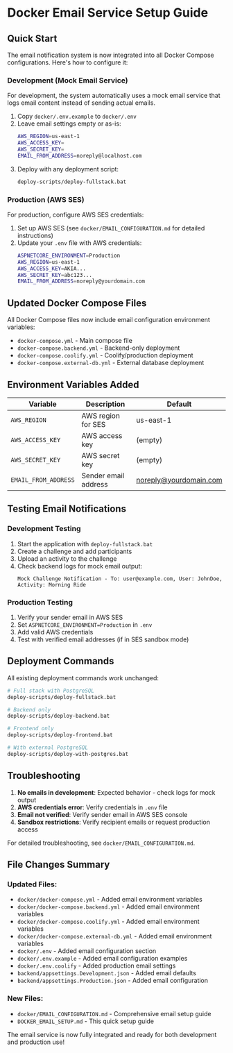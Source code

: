 # Docker Email Service Setup Guide

## Quick Start

The email notification system is now integrated into all Docker Compose configurations. Here's how to configure it:

### Development (Mock Email Service)
For development, the system automatically uses a mock email service that logs email content instead of sending actual emails.

1. Copy `docker/.env.example` to `docker/.env`
2. Leave email settings empty or as-is:
   ```bash
   AWS_REGION=us-east-1
   AWS_ACCESS_KEY=
   AWS_SECRET_KEY=
   EMAIL_FROM_ADDRESS=noreply@localhost.com
   ```
3. Deploy with any deployment script:
   ```bash
   deploy-scripts/deploy-fullstack.bat
   ```

### Production (AWS SES)
For production, configure AWS SES credentials:

1. Set up AWS SES (see `docker/EMAIL_CONFIGURATION.md` for detailed instructions)
2. Update your `.env` file with AWS credentials:
   ```bash
   ASPNETCORE_ENVIRONMENT=Production
   AWS_REGION=us-east-1
   AWS_ACCESS_KEY=AKIA...
   AWS_SECRET_KEY=abc123...
   EMAIL_FROM_ADDRESS=noreply@yourdomain.com
   ```

## Updated Docker Compose Files

All Docker Compose files now include email configuration environment variables:

- `docker-compose.yml` - Main compose file
- `docker-compose.backend.yml` - Backend-only deployment  
- `docker-compose.coolify.yml` - Coolify/production deployment
- `docker-compose.external-db.yml` - External database deployment

## Environment Variables Added

| Variable | Description | Default |
|----------|-------------|---------|
| `AWS_REGION` | AWS region for SES | us-east-1 |
| `AWS_ACCESS_KEY` | AWS access key | (empty) |
| `AWS_SECRET_KEY` | AWS secret key | (empty) |
| `EMAIL_FROM_ADDRESS` | Sender email address | noreply@yourdomain.com |

## Testing Email Notifications

### Development Testing
1. Start the application with `deploy-fullstack.bat`
2. Create a challenge and add participants
3. Upload an activity to the challenge
4. Check backend logs for mock email output:
   ```
   Mock Challenge Notification - To: user@example.com, User: JohnDoe, Activity: Morning Ride
   ```

### Production Testing
1. Verify your sender email in AWS SES
2. Set `ASPNETCORE_ENVIRONMENT=Production` in `.env`
3. Add valid AWS credentials
4. Test with verified email addresses (if in SES sandbox mode)

## Deployment Commands

All existing deployment commands work unchanged:

```bash
# Full stack with PostgreSQL
deploy-scripts/deploy-fullstack.bat

# Backend only
deploy-scripts/deploy-backend.bat

# Frontend only  
deploy-scripts/deploy-frontend.bat

# With external PostgreSQL
deploy-scripts/deploy-with-postgres.bat
```

## Troubleshooting

1. **No emails in development**: Expected behavior - check logs for mock output
2. **AWS credentials error**: Verify credentials in `.env` file
3. **Email not verified**: Verify sender email in AWS SES console
4. **Sandbox restrictions**: Verify recipient emails or request production access

For detailed troubleshooting, see `docker/EMAIL_CONFIGURATION.md`.

## File Changes Summary

### Updated Files:
- `docker/docker-compose.yml` - Added email environment variables
- `docker/docker-compose.backend.yml` - Added email environment variables  
- `docker/docker-compose.coolify.yml` - Added email environment variables
- `docker/docker-compose.external-db.yml` - Added email environment variables
- `docker/.env` - Added email configuration section
- `docker/.env.example` - Added email configuration examples
- `docker/.env.coolify` - Added production email settings
- `backend/appsettings.Development.json` - Added email defaults
- `backend/appsettings.Production.json` - Added email configuration

### New Files:
- `docker/EMAIL_CONFIGURATION.md` - Comprehensive email setup guide
- `DOCKER_EMAIL_SETUP.md` - This quick setup guide

The email service is now fully integrated and ready for both development and production use!